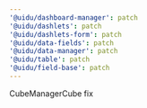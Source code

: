 ```yaml
---
'@uidu/dashboard-manager': patch
'@uidu/dashlets': patch
'@uidu/dashlets-form': patch
'@uidu/data-fields': patch
'@uidu/data-manager': patch
'@uidu/table': patch
'@uidu/field-base': patch
---
```


CubeManagerCube fix
